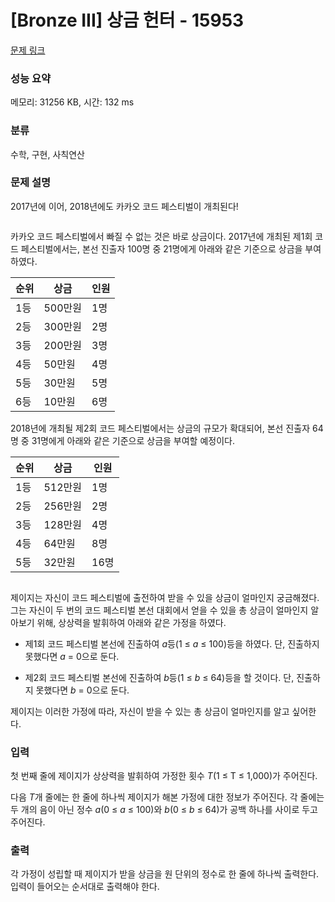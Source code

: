 # [Bronze III] 상금 헌터 - 15953 

[문제 링크](https://www.acmicpc.net/problem/15953) 

### 성능 요약

메모리: 31256 KB, 시간: 132 ms

### 분류

수학, 구현, 사칙연산

### 문제 설명

<p>2017년에 이어, 2018년에도 카카오 코드 페스티벌이 개최된다!</p>

<p style="text-align: center;"><img alt="" src="https://upload.acmicpc.net/0113dbfe-8ca8-42b8-9a2c-94e136006b75/-/preview/"></p>

<p>카카오 코드 페스티벌에서 빠질 수 없는 것은 바로 상금이다. 2017년에 개최된 제1회 코드 페스티벌에서는, 본선 진출자 100명 중 21명에게 아래와 같은 기준으로 상금을 부여하였다.</p>

<div class="table-responsive">
<table class="table table-bordered">
	<thead>
		<tr>
			<th>순위</th>
			<th>상금</th>
			<th>인원</th>
		</tr>
	</thead>
	<tbody>
		<tr>
			<td>1등</td>
			<td>500만원</td>
			<td>1명</td>
		</tr>
		<tr>
			<td>2등</td>
			<td>300만원</td>
			<td>2명</td>
		</tr>
		<tr>
			<td>3등</td>
			<td>200만원</td>
			<td>3명</td>
		</tr>
		<tr>
			<td>4등</td>
			<td>50만원</td>
			<td>4명</td>
		</tr>
		<tr>
			<td>5등</td>
			<td>30만원</td>
			<td>5명</td>
		</tr>
		<tr>
			<td>6등</td>
			<td>10만원</td>
			<td>6명</td>
		</tr>
	</tbody>
</table>
</div>

<p>2018년에 개최될 제2회 코드 페스티벌에서는 상금의 규모가 확대되어, 본선 진출자 64명 중 31명에게 아래와 같은 기준으로 상금을 부여할 예정이다.</p>

<div class="table-responsive">
<table class="table table-bordered">
	<thead>
		<tr>
			<th>순위</th>
			<th>상금</th>
			<th>인원</th>
		</tr>
	</thead>
	<tbody>
		<tr>
			<td>1등</td>
			<td>512만원</td>
			<td>1명</td>
		</tr>
		<tr>
			<td>2등</td>
			<td>256만원</td>
			<td>2명</td>
		</tr>
		<tr>
			<td>3등</td>
			<td>128만원</td>
			<td>4명</td>
		</tr>
		<tr>
			<td>4등</td>
			<td>64만원</td>
			<td>8명</td>
		</tr>
		<tr>
			<td>5등</td>
			<td>32만원</td>
			<td>16명</td>
		</tr>
	</tbody>
</table>
</div>

<p style="text-align: center;"><img alt="" src="https://upload.acmicpc.net/2ff64533-7387-4294-8dce-03ba3d35b7d4/-/preview/"></p>

<p>제이지는 자신이 코드 페스티벌에 출전하여 받을 수 있을 상금이 얼마인지 궁금해졌다. 그는 자신이 두 번의 코드 페스티벌 본선 대회에서 얻을 수 있을 총 상금이 얼마인지 알아보기 위해, 상상력을 발휘하여 아래와 같은 가정을 하였다.</p>

<ul>
	<li>
	<p>제1회 코드 페스티벌 본선에 진출하여 <em>a</em>등(1 ≤ <em>a</em> ≤ 100)등을 하였다. 단, 진출하지 못했다면 <em>a</em> = 0으로 둔다.</p>
	</li>
	<li>
	<p>제2회 코드 페스티벌 본선에 진출하여 <em>b</em>등(1 ≤ <em>b</em> ≤ 64)등을 할 것이다. 단, 진출하지 못했다면 <em>b</em> = 0으로 둔다.</p>
	</li>
</ul>

<p>제이지는 이러한 가정에 따라, 자신이 받을 수 있는 총 상금이 얼마인지를 알고 싶어한다.</p>

### 입력 

 <p>첫 번째 줄에 제이지가 상상력을 발휘하여 가정한 횟수 <em>T</em>(1 ≤ T ≤ 1,000)가 주어진다.</p>

<p>다음 <em>T</em>개 줄에는 한 줄에 하나씩 제이지가 해본 가정에 대한 정보가 주어진다. 각 줄에는 두 개의 음이 아닌 정수 <em>a</em>(0 ≤ <em>a</em> ≤ 100)와 <em>b</em>(0 ≤ <em>b</em> ≤ 64)가 공백 하나를 사이로 두고 주어진다.</p>

### 출력 

 <p>각 가정이 성립할 때 제이지가 받을 상금을 원 단위의 정수로 한 줄에 하나씩 출력한다. 입력이 들어오는 순서대로 출력해야 한다.</p>

